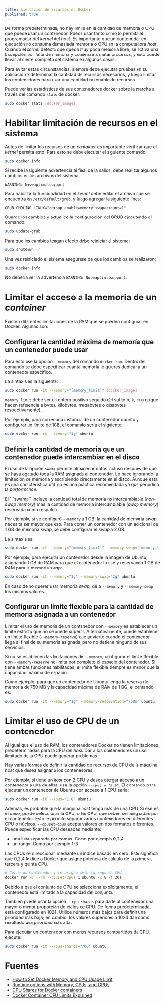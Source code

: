 ```yaml
---
title: Limitación de recursos en Docker
published: true
---
```


De forma predeterminada, no hay límite en la cantidad de memoria o CPU que puede usar un contenedor. Puede usar tanto como lo permita el programador del *kernel* del *host*. Es importante que un contenedor en ejecución no consuma demasiada memoria o CPU en la computadora *host*. Cuando el *kernel* detecta que queda muy poca memoria libre, se activa una Excepción por falta de memoria y comienza a matar procesos, y esto puede llevar al cierre completo del sistema en algunos casos.

Para evitar estas circunstancias, siempre debe ejecutar pruebas en su aplicación y determinar la cantidad de recursos necesarios, y luego limitar los contenedores para usar una cantidad razonable de recursos.

Puede ver las estadísticas de sus contenedores docker sobre la marcha a través del comando ```stats``` de docker:

```bash
sudo docker stats [docker_image]
```

# [](#header-1)Habilitar limitación de recursos en el sistema

Antes de limitar los recursos de un *container* es importante verificar que el *kernel* permita esto. Para esto se debe ejecutar el siguiente comando:

```bash
sudo docker info
```

Si recibe la siguiente advertencia al final de la salida, debe realizar algunos cambios en los archivos del sistema.

```
WARNING: Noswaplimitsupport
```

Para habilitar la funcionalidad en el *kernel* debe editar el archivo que se encuentra en ```/etc/default/grub```, y luego agregar la siguiente línea:

```
GRUB_CMDLINE_LINUX="cgroup_enable=memory swapaccount=1"
```

Guarde los cambios y actualice la configuración del GRUB ejecutando el comando:

```bash
sudo update-grub
```

Para que los cambios tengan efecto debe reiniciar el sistema:

```bash
sudo shutdown -r
```

Una vez reiniciado el sistema asegúrese de que los cambios se realizaron:

```bash
sudo docker info
```

No debería ver la advertencia ```WARNING: Noswaplimitsupport```.

# [](#header-1)Limitar el acceso a la memoria de un *container*

Existen diferentes limitaciones de la RAM que se pueden configurar en Docker. Algunas son:

## [](#header-2)Configurar la cantidad máxima de memoría que un contenedor puede usar

Para esto use la opción ```--memory``` del comando ```docker run```.  Dentro del comando se debe especificar cuanta memoria le quieres dedicar a un contenedor específico.

La sintaxis es la siguiente:

```bash
sudo docker run -it --memory="[memory_limit]" [docker_image]
```

```memory_limit``` debe ser un entero positivo seguido del sufijo b, k, m o g (que hacen referencia a bytes, kilobytes, megabytes o gigabytes respectivamente). 

Por ejemplo, para correr una instancia de un contenedor ubuntu y configurar un límite de 1GB, el comando sería el siguiente:

```bash
sudo docker run -it --memory="1g" ubuntu
```

## [](#header-2)Definir la cantidad de memoria que un contenedor puede intercambiar en el disco

El uso de la opción ```swamp``` permite almacenar datos incluso después de que se haya agotado toda la RAM asignada al contenedor. Lo hace ignorando la limitación de memoria y escribiendo directamente en el disco. Aunque esta es una característica útil, no es una práctica recomendada ya que perjudica la *performance*.

El ```swamp`` incluye la cantidad total de memoria no intercambiable (*non-swap memory*) más la cantidad de memoria intercambiable (*swap memory*) reservada como respaldo.

Por ejemplo, si se configuró ```--memory``` a 1 GB, la cantidad de memoria *swap* necesita ser mayor que eso. Para correr un contenedor con un adicional de 1 GB de memoria *swap*, se debe configurar el *swap* a 2 GB.

La sintaxis es:

```bash
sudo docker run -it --memory="[memory_limit]" --memory-swap="[memory_limit]" [docker_image]
```

Por ejemplo, para ejecutar un contenedor desde la imagen de Ubuntu, asignando 1 GB de RAM para que el contenedor lo use y reservando 1 GB de RAM para la memoria *swap*: 

```bash
sudo docker run -it --memory="1g" --memory-swap="2g" ubuntu
```

En caso de no querer usar memoria *swap*, dé a ```--memory``` y ```--memory-swap``` los mismos valores.

## [](#header-2)Configurar un límite flexible para la cantidad de memoria asignada a un contenedor 

Limitar el uso de memoria de un contenedor con ```--memory``` es establecer un límite estricto que no se puede superar. Alternativamente, puede establecer un límite flexible (```--memory-reserve```) que advierte cuando el contenedor llega al final de su memoria asignada, pero no detiene ninguno de sus servicios. 

Si no se establecen las limitaciones de ```--memory```, configurar el límite flexible con ```--memory-reserve``` no limita por completo el espacio del contenedor. Si tiene ambas funciones habilitadas, el límite flexible siempre es menor que la capacidad máxima de espacio. 

Como ejemplo, para que un contenedor de Ubuntu tenga la reserva de memoria de 750 MB y la capacidad máxima de RAM de 1 BG, el comando es:

```bash
sudo docker run -it --memory="1g" --memory-reservation="750m" ubuntu
```

# [](#header-1)Limitar el uso de CPU de un contenedor

Al igual que el uso de RAM, los contenedores Docker no tienen limitaciones predeterminadas para la CPU del *host*. Dar a los contenedores un uso ilimitado de la CPU puede generar problemas. 

Hay varias formas de definir la cantidad de recursos de CPU de la máquina *host* que desea asignar a los contenedores. 

Por ejemplo, si tiene un *host* con 2 CPU y desea otorgar acceso a un contenedor a una de ellas, use la opción ```--cpus = "1.0"```. El comando para ejecutar un contenedor de Ubuntu con acceso a 1 CPU sería: 

```bash
sudo docker run -it --cpus="1.0" ubuntu
```

Además, es probable que la máquina *host* tenga más de una CPU. Si ese es el caso, puede seleccionar la CPU, o las CPU, que deben ser asignadas por el contenedor. Esto le permite separar varios contenedores en diferentes CPU o núcleos. ```--cpuset-cpus``` acepta valores en dos formatos diferentes. Puede especificar las CPU deseadas mediante:

- una lista separada por comas. Como por ejemplo 0,2,4
- un rango. Como por ejemplo 1-3

Las CPUs se direccionan mediante un índice basado en cero. Esto significa que 0,2,4 le dice a Docker que asigne potencia de cálculo de la primera, tercera y quinta CPU. 

```bash
# Corre un contenedor y le asigna solo la segunda CPU
docker run -d --rm --cpuset-cpus 1 ubuntu -c 8 -t 20s
```

Debido a que el conjunto de CPU se selecciona explícitamente, el contenedor está limitado a la capacidad del conjunto. 

También puede usar la opción ```--cpu-shares``` para darle al contenedor una mayor o menor proporción de ciclos de CPU. De forma predeterminada, está configurado en 1024. Utilice números más bajos para definir una prioridad más baja; en cambio, los valores superiores a 1024 dan como resultado una prioridad más alta. 

Para ejecutar un contenedor con menos recursos compartidos de CPU, ejecute: 

```bash
sudo docker run -it --cpus-shares="700" ubuntu
```

# [](#header-1)Fuentes

- [How to Set Docker Memory and CPU Usage Limit](https://phoenixnap.com/kb/docker-memory-and-cpu-limit)
- [Runtime options with Memory, CPUs, and GPUs](https://docs.docker.com/config/containers/resource_constraints/#configure-the-default-cfs-scheduler/)
- [CPU Shares for Docker containers](https://www.batey.info/cgroup-cpu-shares-for-docker.html)
- [Docker Container CPU Limits Explained](https://www.thorsten-hans.com/docker-container-cpu-limits-explained)